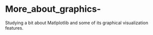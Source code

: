 # More_about_graphics-
Studying a bit about Matlplotlib and some of its graphical visualization features.
